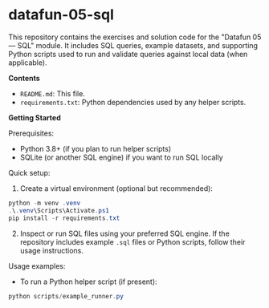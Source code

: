 # datafun-05-sql

This repository contains the exercises and solution code for the "Datafun 05 — SQL" module. It includes SQL queries, example datasets, and supporting Python scripts used to run and validate queries against local data (when applicable).

**Contents**
- `README.md`: This file.
- `requirements.txt`: Python dependencies used by any helper scripts.

**Getting Started**

Prerequisites:
- Python 3.8+ (if you plan to run helper scripts)
- SQLite (or another SQL engine) if you want to run SQL locally

Quick setup:

1. Create a virtual environment (optional but recommended):

```powershell
python -m venv .venv
.\.venv\Scripts\Activate.ps1
pip install -r requirements.txt
```

2. Inspect or run SQL files using your preferred SQL engine. If the repository includes example `.sql` files or Python scripts, follow their usage instructions.

Usage examples:

- To run a Python helper script (if present):

```powershell
python scripts/example_runner.py
```

